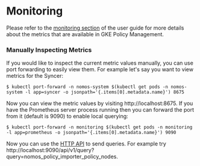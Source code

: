 # Monitoring

Please refer to the [monitoring section](../user/monitoring_and_debugging.md) of
the user guide for more details about the metrics that are available in GKE
Policy Management.

### Manually Inspecting Metrics

If you would like to inspect the current metric values manually, you can use
port forwarding to easily view them. For example let's say you want to view
metrics for the Syncer:

```console
$ kubectl port-forward -n nomos-system $(kubectl get pods -n nomos-system -l app=syncer -o jsonpath='{.items[0].metadata.name}') 8675
```

Now you can view the metric values by visiting http://localhost:8675. If you
have the Prometheus server process running then you can forward the port from it
(default is 9090) to enable local querying:

```console
$ kubectl port-forward -n monitoring $(kubectl get pods -n monitoring -l app=prometheus -o jsonpath='{.items[0].metadata.name}') 9090
```

Now you can use the
[HTTP API](https://prometheus.io/docs/prometheus/latest/querying/api/) to send
queries. For example try
http://localhost:9090/api/v1/query?query=nomos_policy_importer_policy_nodes.
